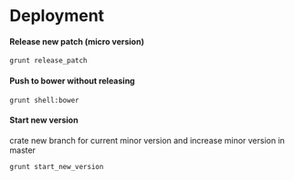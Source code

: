 # Deployment

#### Release new patch (micro version)

`grunt release_patch`

#### Push to bower without releasing 

`grunt shell:bower`

#### Start new version

crate new branch for current minor version and increase minor version in master

`grunt start_new_version`

